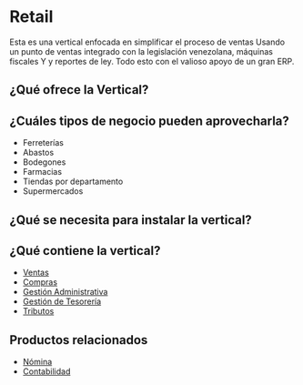 # Retail
Esta es una vertical enfocada en simplificar el proceso de ventas 
Usando un punto de ventas integrado con la legislación venezolana, máquinas fiscales
Y y reportes de ley. Todo esto con el valioso apoyo de un gran ERP.

## ¿Qué ofrece la Vertical?

## ¿Cuáles tipos de negocio pueden aprovecharla?

- Ferreterías
- Abastos
- Bodegones
- Farmacias
- Tiendas por departamento
- Supermercados

## ¿Qué se necesita para instalar la vertical?

## ¿Qué contiene la vertical?
- [Ventas](../products/quote-to-invoice.md)
- [Compras](../products/requisition-to-invoice.md)
- [Gestión Administrativa](../products/business-administration-management.md)
- [Gestión de Tesorería](../products/open-items-management.md)
- [Tributos](../docs/products/tributes.md)

## Productos relacionados
- [Nómina](../products/payroll.md)
- [Contabilidad](../products/performance-analysis.md)

